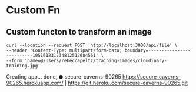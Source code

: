 # Custom Fn

## Custom functon to transform an image


```
curl --location --request POST 'http://localhost:3000/api/file' \
--header 'Content-Type: multipart/form-data; boundary=--------------------------105161231734812512684561' \
--form 'name=@/Users/rebeccapeltz/training-images/cloudinary-training.jpg'
```

Creating app... done, ⬢ secure-caverns-90265
https://secure-caverns-90265.herokuapp.com/ | https://git.heroku.com/secure-caverns-90265.git
